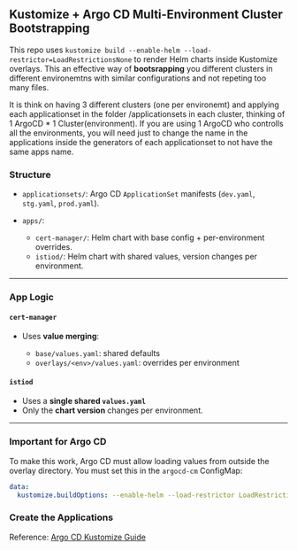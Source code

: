 ## Kustomize + Argo CD Multi-Environment Cluster Bootstrapping

This repo uses `kustomize build --enable-helm --load-restrictor=LoadRestrictionsNone` to render Helm charts inside Kustomize overlays.
This an effective way of **bootsrapping** you different clusters in different environemtns with similar configurations and not repeting too many files.

It is think on having 3 different clusters (one per environemt) and applying each applicationset in the folder /applicationsets in each cluster, thinking of 1 ArgoCD * 1 Cluster(environment). If you are using 1 ArgoCD who controlls all the environments, you will need just to change the name in the applications inside the generators of each applicationset to not have the same apps name.

### Structure

* `applicationsets/`: Argo CD `ApplicationSet` manifests (`dev.yaml`, `stg.yaml`, `prod.yaml`).
* `apps/`:

  * `cert-manager/`: Helm chart with base config + per-environment overrides.
  * `istiod/`: Helm chart with shared values, version changes per environment.

---

### App Logic

#### `cert-manager`

* Uses **value merging**:

  * `base/values.yaml`: shared defaults
  * `overlays/<env>/values.yaml`: overrides per environment

#### `istiod`

* Uses a **single shared `values.yaml`**
* Only the **chart version** changes per environment.

---

### Important for Argo CD

To make this work, Argo CD must allow loading values from outside the overlay directory.
You must set this in the `argocd-cm` ConfigMap:

```yaml
data:
  kustomize.buildOptions: --enable-helm --load-restrictor LoadRestrictionsNone
```

### Create the Applications


Reference: [Argo CD Kustomize Guide](https://argo-cd.readthedocs.io/en/stable/user-guide/kustomize/)
